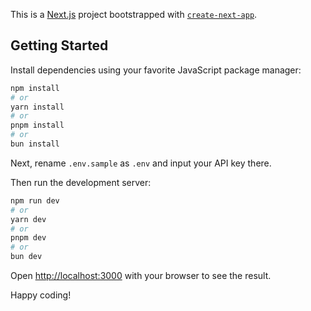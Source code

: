 This is a [Next.js](https://nextjs.org/) project bootstrapped with [`create-next-app`](https://github.com/vercel/next.js/tree/canary/packages/create-next-app).

## Getting Started

Install dependencies using your favorite JavaScript package manager:

```bash
npm install
# or
yarn install
# or
pnpm install
# or
bun install
```

Next, rename `.env.sample` as `.env` and input your API key there.

Then run the development server:

```bash
npm run dev
# or
yarn dev
# or
pnpm dev
# or
bun dev
```

Open [http://localhost:3000](http://localhost:3000) with your browser to see the result.

Happy coding!
